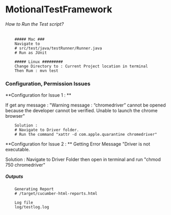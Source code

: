 # MotionalTestFramework

###### How to Run the Test script?
		##### Mac ###
		Navigate to
		# src/test/java/testRunner/Runner.java
		# Run as JUnit

		##### Linux #########
		Change Directory to : Current Project location in terminal
		Then Rum : mvn test

### Configuration, Permission Issues
**Configuration for Issue 1 : **

If get any message : "Warning message : “chromedriver” cannot be opened because the developer cannot be verified. Unable to launch the chrome browser"

		Solution :
		# Navigate to Driver folder.
		# Run the command "xattr -d com.apple.quarantine chromedriver"
		
**Configuration for Issue 2 : **
Getting Error Message "Driver is not executable. 

Solution : 
Navigate to Driver Folder then open in terminal and run 
"chmod 750 chromedriver"

##### Outputs
		Generating Report
		# /target/cucumber-html-reports.html

		Log file
		log/testlog.log
